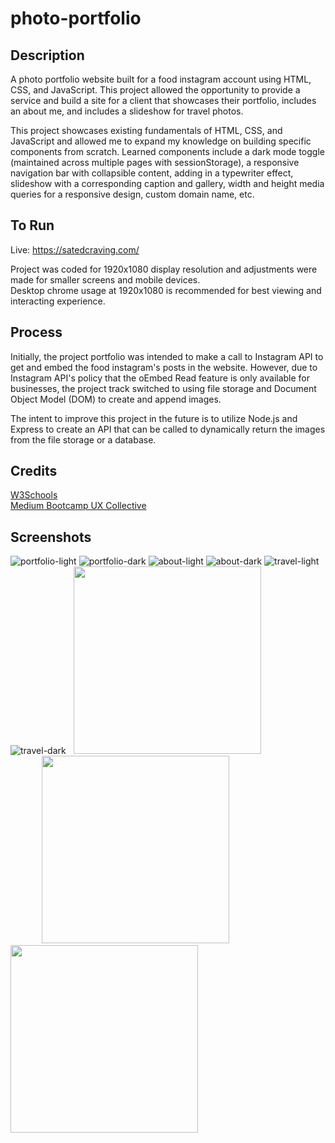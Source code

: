 # photo-portfolio
## Description
A photo portfolio website built for a food instagram account using HTML, CSS, and JavaScript. This project allowed the opportunity to provide a service and build a site for a client that showcases their portfolio, includes an about me, and includes a slideshow for travel photos. 

This project showcases existing fundamentals of HTML, CSS, and JavaScript and allowed me to expand my knowledge on building specific components from scratch. Learned components include a dark mode toggle (maintained across multiple pages with sessionStorage), a responsive navigation bar with collapsible content, adding in a typewriter effect, slideshow with a corresponding caption and gallery, width and height media queries for a responsive design, custom domain name, etc.

## To Run
Live: https://satedcraving.com/

Project was coded for 1920x1080 display resolution and adjustments were made for smaller screens and mobile devices.<br/>
Desktop chrome usage at 1920x1080 is recommended for best viewing and interacting experience.

## Process
Initially, the project portfolio was intended to make a call to Instagram API to get and embed the food instagram's posts in the website. However, due to Instagram API's policy that the oEmbed Read feature is only available for businesses, the project track switched to using file storage and Document Object Model (DOM) to create and append images.

The intent to improve this project in the future is to utilize Node.js and Express to create an API that can be called to dynamically return the images from the file storage or a database.

## Credits
[W3Schools](https://www.w3schools.com/howto/default.asp)<br/>
[Medium Bootcamp UX Collective](https://bootcamp.uxdesign.cc/dark-mode-toggle-%EF%B8%8F-5895c5a5892d)

## Screenshots
![portfolio-light](https://user-images.githubusercontent.com/102393842/227743983-e253ba42-3153-498d-946c-36ca38f1cfca.png)
![portfolio-dark](https://user-images.githubusercontent.com/102393842/227743996-9110dad3-e456-427f-86ac-7bc0d9a83c12.png)
![about-light](https://user-images.githubusercontent.com/102393842/227744000-f8d9be16-756d-4c87-a205-e5e274e696dd.png)
![about-dark](https://user-images.githubusercontent.com/102393842/227744002-53382fd4-b573-4084-8a71-ba8904d56e2d.png)
![travel-light](https://user-images.githubusercontent.com/102393842/227744005-23f8f427-425b-48c1-a7e6-bd525a4187ac.png)
![travel-dark](https://user-images.githubusercontent.com/102393842/227744009-803d3979-a9dc-4376-8905-32cb29b561b6.png)
&nbsp;&nbsp;<kbd><img src="https://user-images.githubusercontent.com/102393842/230303902-a0a29a52-fbe9-4736-89d1-47c676de24d3.PNG" width="300"/></kbd> &nbsp;&nbsp;&nbsp; <kbd><img src="https://user-images.githubusercontent.com/102393842/230303967-c3563603-0f94-43e7-97b2-41d35b797923.PNG" width="300" style="margin:0px 50px;"/></kbd> &nbsp;&nbsp;&nbsp; <kbd><img src="https://user-images.githubusercontent.com/102393842/230303945-dc9b26db-a59e-4495-8dd0-9496b0d1d666.PNG" width="300"/></kbd> 
